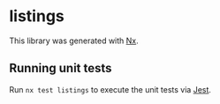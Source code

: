 # listings

This library was generated with [Nx](https://nx.dev).

## Running unit tests

Run `nx test listings` to execute the unit tests via [Jest](https://jestjs.io).
